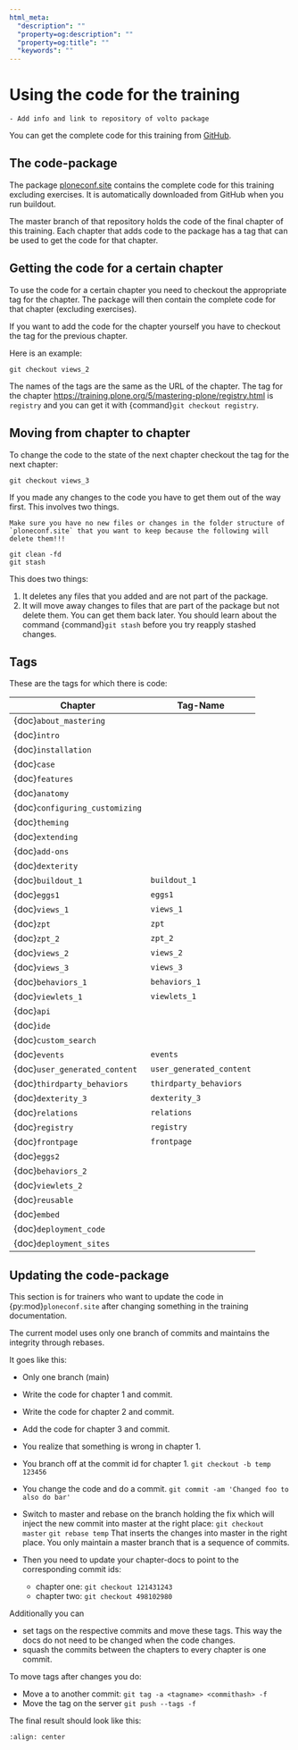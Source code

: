 ```yaml
---
html_meta:
  "description": ""
  "property=og:description": ""
  "property=og:title": ""
  "keywords": ""
---
```


# Using the code for the training

```{todo}
- Add info and link to repository of volto package
```

You can get the complete code for this training from [GitHub](https://github.com/collective/ploneconf.site).

## The code-package

The package [ploneconf.site](https://github.com/collective/ploneconf.site) contains the complete code for this training excluding exercises.
It is automatically downloaded from GitHub when you run buildout.

The master branch of that repository holds the code of the final chapter of this training.
Each chapter that adds code to the package has a tag that can be used to get the code for that chapter.

## Getting the code for a certain chapter

To use the code for a certain chapter you need to checkout the appropriate tag for the chapter.
The package will then contain the complete code for that chapter (excluding exercises).

If you want to add the code for the chapter yourself you have to checkout the tag for the previous chapter.

Here is an example:

```shell
git checkout views_2
```

The names of the tags are the same as the URL of the chapter.
The tag for the chapter <https://training.plone.org/5/mastering-plone/registry.html> is `registry`
and you can get it with {command}`git checkout registry`.

## Moving from chapter to chapter

To change the code to the state of the next chapter checkout the tag for the next chapter:

```shell
git checkout views_3
```

If you made any changes to the code you have to get them out of the way first. This involves two things.

```{warning}
Make sure you have no new files or changes in the folder structure of `ploneconf.site` that you want to keep because the following will delete them!!!
```

```shell
git clean -fd
git stash
```

This does two things:

1. It deletes any files that you added and are not part of the package.
2. It will move away changes to files that are part of the package but not delete them. You can get them back later. You should learn about the command {command}`git stash` before you try reapply stashed changes.

## Tags

These are the tags for which there is code:

| Chapter                        | Tag-Name                 |
| ------------------------------ | ------------------------ |
| {doc}`about_mastering`         |                          |
| {doc}`intro`                   |                          |
| {doc}`installation`            |                          |
| {doc}`case`                    |                          |
| {doc}`features`                |                          |
| {doc}`anatomy`                 |                          |
| {doc}`configuring_customizing` |                          |
| {doc}`theming`                 |                          |
| {doc}`extending`               |                          |
| {doc}`add-ons`                 |                          |
| {doc}`dexterity`               |                          |
| {doc}`buildout_1`              | `buildout_1`             |
| {doc}`eggs1`                   | `eggs1`                  |
| {doc}`views_1`                 | `views_1`                |
| {doc}`zpt`                     | `zpt`                    |
| {doc}`zpt_2`                   | `zpt_2`                  |
| {doc}`views_2`                 | `views_2`                |
| {doc}`views_3`                 | `views_3`                |
| {doc}`behaviors_1`             | `behaviors_1`            |
| {doc}`viewlets_1`              | `viewlets_1`             |
| {doc}`api`                     |                          |
| {doc}`ide`                     |                          |
| {doc}`custom_search`           |                          |
| {doc}`events`                  | `events`                 |
| {doc}`user_generated_content`  | `user_generated_content` |
| {doc}`thirdparty_behaviors`    | `thirdparty_behaviors`   |
| {doc}`dexterity_3`             | `dexterity_3`            |
| {doc}`relations`               | `relations`              |
| {doc}`registry`                | `registry`               |
| {doc}`frontpage`               | `frontpage`              |
| {doc}`eggs2`                   |                          |
| {doc}`behaviors_2`             |                          |
| {doc}`viewlets_2`              |                          |
| {doc}`reusable`                |                          |
| {doc}`embed`                   |                          |
| {doc}`deployment_code`         |                          |
| {doc}`deployment_sites`        |                          |


## Updating the code-package

This section is for trainers who want to update the code in {py:mod}`ploneconf.site` after changing something in the training documentation.

The current model uses only one branch of commits and maintains the integrity through rebases.

It goes like this:

- Only one branch (main)

- Write the code for chapter 1 and commit.

- Write the code for chapter 2 and commit.

- Add the code for chapter 3 and commit.

- You realize that something is wrong in chapter 1.

- You branch off at the commit id for chapter 1.
  `git checkout -b temp 123456`

- You change the code and do a commit.
  `git commit -am 'Changed foo to also do bar'`

- Switch to master and rebase on the branch holding the fix which will inject the new commit into master at the right place:
  `git checkout master`
  `git rebase temp`
  That inserts the changes into master in the right place. You only maintain a master branch that is a sequence of commits.

- Then you need to update your chapter-docs to point to the corresponding commit ids:

  - chapter one: `git checkout 121431243`
  - chapter two: `git checkout 498102980`

Additionally you can

- set tags on the respective commits and move these tags. This way the docs do not need to be changed when the code changes.
- squash the commits between the chapters to every chapter is one commit.

To move tags after changes you do:

- Move a to another commit: `git tag -a <tagname> <commithash> -f`
- Move the tag on the server `git push --tags -f`

The final result should look like this:

```{figure} ../_static/code_tree.png
:align: center
```

